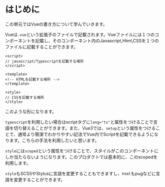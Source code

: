 # はじめに

この単元ではVueの書き方について学んでいきます。

Vueは`.vue`という拡張子のファイルで記載されます。Vueファイルには１つのコンポーネントを記載し、そのコンポーネント内のJavascript,Html,CSSを１つのファイルに記載することができます。

```.vue
<script>
// javascript/Typescriptを記載する場所
</script>

<template>
<!-- HTMLを記載する場所 -->
</template>

<style>
// CSSを記載する場所
</style>

```

このような形になります。

`typescript`を利用したい場合はscriptタグに`lang="ts"`と属性をつけることで言語を切り替えることができます。また、Vue3では、`setup`という属性をつけることで、通常より簡潔でわかりやすい記法でVue内でScriptを記載できるようになります。こちらの手法を利用したいと思います。

`style`には`scoped`という属性をつけることで、スタイルがこのコンポーネントにしか当たらないようになります。このプロダクトでは基本的に、このscopedを利用します。

`style`もSCSSやStylusに言語を変更することもできますし、`html`もpugなどに言語を変更することができます。
